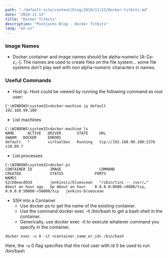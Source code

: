 ```yaml
---
path: "./default-site/content/blog/2019/11/13/Docker-titbits.md"
date: "2019-11-13"
title: "Docker Titbits"
description: "Poshjoshs-Blog - Docker Titbits"
lang: "en-us"
---
```


### Image Names ###
- Docker container and image names should be alpha-numeric [A-Za-z_-].
The names are used to create files on the file system... some file systems don't
play well with non alpha-numeric characters in names.

### Useful Commands ###
- Host ip.
Host could be viewed by running the following command as root user:
```
C:\WINDOWS\system32>docker-machine ip default
192.168.99.100
```

- List machines
```
C:\WINDOWS\system32>docker-machine ls
NAME      ACTIVE   DRIVER       STATE     URL                         SWARM   DOCKER     ERRORS
default   *        virtualbox   Running   tcp://192.168.99.100:2376           v18.09.7
```

- List processes
```
C:\WINDOWS\system32>docker ps
CONTAINER ID        IMAGE                 COMMAND                  CREATED             STATUS              PORTS                                              NAMES
52c60eacd03d        jenkinsci/blueocean   "/sbin/tini -- /usr/…"   About an hour ago   Up About an hour    0.0.0.0:8080->8080/tcp, 0.0.0.0:50000->50000/tcp   jenkins-blueocean
```

- SSH into a Container
  * Use docker ps to get the name of the existing container.
  * Use the command docker exec -it <container name> /bin/bash to get a bash shell in the container.
  * Generically, use docker exec -it <container name> <command> to execute whatever command you specify in the container.
```
docker exec -u 0 -it <container_name_or_id> /bin/bash
```
Here, the -u 0 flag specifies that the root user with id 0 be used to run /bin/bash
